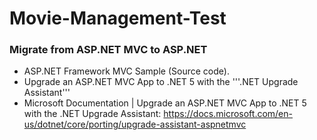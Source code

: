 # Movie-Management-Test

### Migrate from ASP.NET MVC to ASP.NET
- ASP.NET Framework MVC Sample (Source code).
- Upgrade an ASP.NET MVC App to .NET 5 with the '''.NET Upgrade Assistant'''
- Microsoft Documentation | Upgrade an ASP.NET MVC App to .NET 5 with the .NET Upgrade Assistant: https://docs.microsoft.com/en-us/dotnet/core/porting/upgrade-assistant-aspnetmvc
